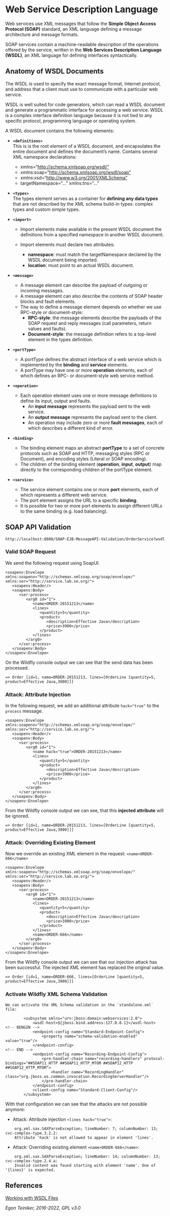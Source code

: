 # Web Service Description Language

Web services use XML messages that follow the **Simple Object Access Protocol (SOAP)** standard, an XML language defining a message architecture and message formats. 

SOAP services contain a machine-readable description of the operations offered by the service, written in the 
**Web Services Description Language (WSDL)**, an XML language for defining interfaces syntactically.


## Anatomy of WSDL Documents

The WSDL is used to specify the exact message format, Internet protocol, and address that a client must use to communicate with a particular web service.

WSDL is well suited for code generators, which can read a WSDL document and generate a programmatic interface 
for accessing a web service.
WSDL is a complex interface definition language because it is not tied to any specific protocol, programming language or operating system.

A WSDL document contains the following elements:

* **`<definitions>`**\
   This is is the root element of a WSDL document, and encapsulates the entire document and defines 
   the document’s name.
   Contains several XML namespace declarations:
   * xmlns=“http://schema.xmlsoap.org/wsdl/”
   * xmlns:soap=“http://schema.xmlsoap.org/wsdl/soap”
   * xmlns:xsd=“http://www.w3.org/2001/XMLSchema”
   * targetNamespace=“…” xmlns:tns=“…”

* **`<types>`**\
   The types element serves as a container for **defining any data types** that are not described by the 
   XML schema build-in types: complex types and custom simple types.

* **`<import>`**
   * Import elements make available in the present WSDL document the definitions from a specified namespace 
      in another WSDL document.

   * Import elements must declare two attributes:
      * **namespace**: must match the targetNamespace declared by the WSDL document being imported.
      * **location**: must point to an actual WSDL document.

* **`<message>`**
   * A message element can describe the payload of outgoing or incoming messages.
   * A message element can also describe the contents of SOAP header blocks and fault elements.
   * The way to define a message element depends on whether we use RPC-style or document-style:
      * **RPC-style**: the message elements describe the payloads of the SOAP request and reply messages 
      (call parameters, return values and faults).
      * **Document-style**: the message definition refers to a top-level element in the types definition. 

* **`<portType>`**
   * A portType defines the abstract interface of a web service which is implemented by the **binding** 
      and **service** elements.
   * A portType may have one or more **operation** elements, each of which defines an RPC- or document-style web service method. 

* **`<operation>`**
   * Each operation element uses one or more message definitions to define its input, output and faults.
      * An **input message** represents the payload sent to the web service.
      * An **output message** represents the payload sent to the client.
      * An operation may include zero or more **fault messages**, each of which describes a different 
         kind of error.

* **`<binding>`**
   * The binding element maps an abstract **portType** to a set of concrete protocols such as SOAP and HTTP, 
      messaging styles (RPC or Document), and encoding styles (Literal or SOAP encoding).
   * The children of the binding element (**operation**, **input**, **output**) map directly to the corresponding 
      children of the portType element.

* **`<service>`**
   * The service element contains one or more **port** elements, each of which represents a different 
      web service.
   * The port element assigns the URL to a specific **binding**.  
   * It is possible for two or more port elements to assign different URLs to the same binding 
      (e.g. load balancing).


## SOAP API Validation

```
http://localhost:8080/SOAP-EJB-MessageAPI-Validation/OrderService?wsdl
```

### Valid SOAP Request

We send the following request using SoapUI.

```
<soapenv:Envelope xmlns:soapenv="http://schemas.xmlsoap.org/soap/envelope/" xmlns:ser="http://service.lab.se.org/">
   <soapenv:Header/>
   <soapenv:Body>
      <ser:process>
         <arg0 id="1">
            <name>ORDER-20151213</name>
            <lines>
               <quantity>5</quantity>
               <product>
                  <description>Effective Java</description>
                  <price>3900</price>
               </product>
            </lines>
         </arg0>
      </ser:process>
   </soapenv:Body>
</soapenv:Envelope>
```
On the Wildfly console output we can see that the send data has been processed.
```
=> Order [id=1, name=ORDER-20151213, lines=[OrderLine [quantity=5, product=Effective Java,3900]]]
```

### Attack: Attribute Injection 

In the following request, we add an additional attribute `hack="true"` to the `process` message.
```
<soapenv:Envelope xmlns:soapenv="http://schemas.xmlsoap.org/soap/envelope/" xmlns:ser="http://service.lab.se.org/">
   <soapenv:Header/>
   <soapenv:Body>
      <ser:process>
         <arg0 id="1">
            <name hack="true">ORDER-20151213</name>
            <lines>
               <quantity>5</quantity>
               <product>
                  <description>Effective Java</description>
                  <price>3900</price>
               </product>
            </lines>
         </arg0>
      </ser:process>
   </soapenv:Body>
</soapenv:Envelope>
```
From the Wildfly console output we can see, that this **injected attribute** will be ignored.

```
=> Order [id=1, name=ORDER-20151213, lines=[OrderLine [quantity=5, product=Effective Java,3900]]]
```

### Attack: Overriding Existing Element 

Now we override an existing XML element in the request: `<name>ORDER-666</name>`  
```
<soapenv:Envelope xmlns:soapenv="http://schemas.xmlsoap.org/soap/envelope/" xmlns:ser="http://service.lab.se.org/">
   <soapenv:Header/>
   <soapenv:Body>
      <ser:process>
         <arg0 id="1">
            <name>ORDER-20151213</name>
            <lines>
               <quantity>5</quantity>
               <product>
                  <description>Effective Java</description>
                  <price>3900</price>
               </product>
            </lines>
            <name>ORDER-666</name>
         </arg0>
      </ser:process>
   </soapenv:Body>
</soapenv:Envelope>
```
From the Wildfly console output we can see that our injection attack has been successful.
The injected XML element has replaced the original value.
```
=> Order [id=1, name=ORDER-666, lines=[OrderLine [quantity=5, product=Effective Java,3900]]]
```


### Activate Wildfly XML Schema Validation

```
We can activate the XML Schema validation in the `standalone.xml` file:

        <subsystem xmlns="urn:jboss:domain:webservices:2.0">
            <wsdl-host>${jboss.bind.address:127.0.0.1}</wsdl-host>
<!-- BENGIN -->
            <endpoint-config name="Standard-Endpoint-Config">
            	<property name="schema-validation-enabled" value="true"/>
            </endpoint-config>
<!-- END -->
            <endpoint-config name="Recording-Endpoint-Config">
                <pre-handler-chain name="recording-handlers" protocol-bindings="##SOAP11_HTTP ##SOAP11_HTTP_MTOM ##SOAP12_HTTP ##SOAP12_HTTP_MTOM">
                    <handler name="RecordingHandler" class="org.jboss.ws.common.invocation.RecordingServerHandler"/>
                </pre-handler-chain>
            </endpoint-config>
            <client-config name="Standard-Client-Config"/>
        </subsystem>
```

With that configuration we can see that the attacks are not possible anymore:
* Attack: Attribute injection `<lines hack="true">`: 
```
    org.xml.sax.SAXParseException; lineNumber: 7; columnNumber: 13; cvc-complex-type.3.2.2: 
    Attribute 'hack' is not allowed to appear in element 'lines'.
```

* Attack: Overriding existing element `<name>ORDER-666</name>`:
```
    org.xml.sax.SAXParseException; lineNumber: 14; columnNumber: 13; cvc-complex-type.2.4.a: 
	Invalid content was found starting with element 'name'. One of '{lines}' is expected.
```

## References
[Working with WSDL Files ](https://www.soapui.org/docs/soap-and-wsdl/working-with-wsdls/)


*Egon Teiniker, 2016-2022, GPL v3.0*
